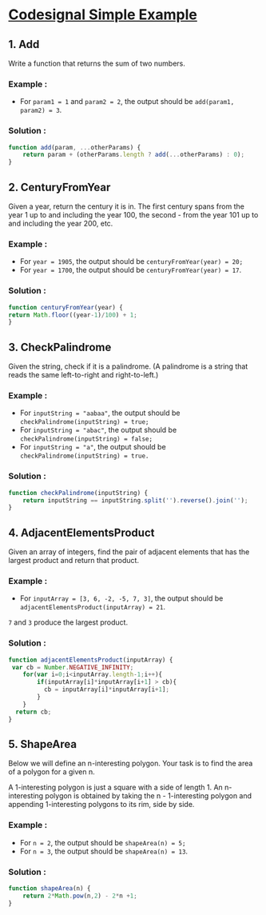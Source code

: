 # [Codesignal Simple Example](https://4hmetuyar.github.io/codesignal/)

## 1. Add

Write a function that returns the sum of two numbers.
### Example :

- For `param1 = 1` and `param2 = 2`, the output should be
`add(param1, param2) = 3`.

### Solution : 

```javascript
function add(param, ...otherParams) {    
    return param + (otherParams.length ? add(...otherParams) : 0);
}
```

## 2. CenturyFromYear
Given a year, return the century it is in. The first century spans from the year 1 up to and including the year 100, the second - from the year 101 up to and including the year 200, etc.
### Example :

- For `year = 1905`, the output should be
`centuryFromYear(year) = 20;`
- For `year = 1700`, the output should be
`centuryFromYear(year) = 17`.

### Solution : 
```javascript
function centuryFromYear(year) {
return Math.floor((year-1)/100) + 1;
}
```

## 3. CheckPalindrome
Given the string, check if it is a palindrome. (A palindrome is a string that reads the same left-to-right and right-to-left.)

### Example :

- For `inputString = "aabaa"`, the output should be
`checkPalindrome(inputString) = true;`
- For `inputString = "abac"`, the output should be
`checkPalindrome(inputString) = false;`
- For `inputString = "a"`, the output should be
`checkPalindrome(inputString) = true.`

### Solution : 

```javascript
function checkPalindrome(inputString) {
    return inputString == inputString.split('').reverse().join('');
}
```

## 4. AdjacentElementsProduct
Given an array of integers, find the pair of adjacent elements that has the largest product and return that product.

### Example :

- For `inputArray = [3, 6, -2, -5, 7, 3]`, the output should be
`adjacentElementsProduct(inputArray) = 21`.

`7` and `3` produce the largest product.

### Solution :
```javascript
function adjacentElementsProduct(inputArray) {
 var cb = Number.NEGATIVE_INFINITY;
    for(var i=0;i<inputArray.length-1;i++){
        if(inputArray[i]*inputArray[i+1] > cb){
          cb = inputArray[i]*inputArray[i+1];
        }
    }
  return cb;
}
```

## 5. ShapeArea
Below we will define an n-interesting polygon. Your task is to find the area of a polygon for a given n.

A 1-interesting polygon is just a square with a side of length 1. An n-interesting polygon is obtained by taking the n - 1-interesting polygon and appending 1-interesting polygons to its rim, side by side. 

### Example :

- For `n = 2`, the output should be
`shapeArea(n) = 5;`
- For `n = 3`, the output should be
`shapeArea(n) = 13`.

### Solution : 
```javascript
function shapeArea(n) {
    return 2*Math.pow(n,2) - 2*n +1;
}
```

